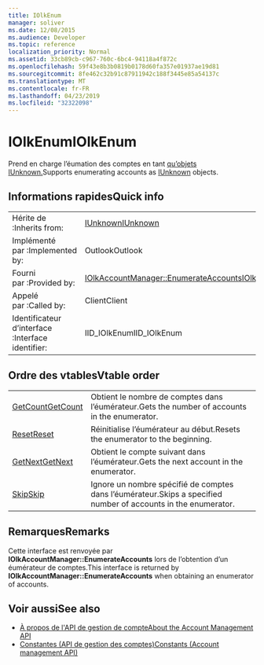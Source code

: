 ```yaml
---
title: IOlkEnum
manager: soliver
ms.date: 12/08/2015
ms.audience: Developer
ms.topic: reference
localization_priority: Normal
ms.assetid: 33cb89cb-c967-760c-6bc4-94118a4f872c
ms.openlocfilehash: 59f43e8b3b0819b0178d60fa357e01937ae19d81
ms.sourcegitcommit: 8fe462c32b91c87911942c188f3445e85a54137c
ms.translationtype: MT
ms.contentlocale: fr-FR
ms.lasthandoff: 04/23/2019
ms.locfileid: "32322098"
---
```

# <a name="iolkenum"></a><span data-ttu-id="c9bea-102">IOlkEnum</span><span class="sxs-lookup"><span data-stu-id="c9bea-102">IOlkEnum</span></span>

<span data-ttu-id="c9bea-103">Prend en charge l’éumation des comptes en tant [qu’objets IUnknown.](https://docs.microsoft.com/windows/desktop/api/unknwn/nn-unknwn-iunknown)</span><span class="sxs-lookup"><span data-stu-id="c9bea-103">Supports enumerating accounts as [IUnknown](https://docs.microsoft.com/windows/desktop/api/unknwn/nn-unknwn-iunknown) objects.</span></span> 
  
## <a name="quick-info"></a><span data-ttu-id="c9bea-104">Informations rapides</span><span class="sxs-lookup"><span data-stu-id="c9bea-104">Quick info</span></span>

|||
|:-----|:-----|
|<span data-ttu-id="c9bea-105">Hérite de :</span><span class="sxs-lookup"><span data-stu-id="c9bea-105">Inherits from:</span></span>  <br/> |[<span data-ttu-id="c9bea-106">IUnknown</span><span class="sxs-lookup"><span data-stu-id="c9bea-106">IUnknown</span></span>](https://docs.microsoft.com/windows/desktop/api/unknwn/nn-unknwn-iunknown) <br/> |
|<span data-ttu-id="c9bea-107">Implémenté par :</span><span class="sxs-lookup"><span data-stu-id="c9bea-107">Implemented by:</span></span>  <br/> |<span data-ttu-id="c9bea-108">Outlook</span><span class="sxs-lookup"><span data-stu-id="c9bea-108">Outlook</span></span>  <br/> |
|<span data-ttu-id="c9bea-109">Fourni par :</span><span class="sxs-lookup"><span data-stu-id="c9bea-109">Provided by:</span></span>  <br/> |[<span data-ttu-id="c9bea-110">IOlkAccountManager::EnumerateAccounts</span><span class="sxs-lookup"><span data-stu-id="c9bea-110">IOlkAccountManager::EnumerateAccounts</span></span>](iolkaccountmanager-enumerateaccounts.md) <br/> |
|<span data-ttu-id="c9bea-111">Appelé par :</span><span class="sxs-lookup"><span data-stu-id="c9bea-111">Called by:</span></span>  <br/> |<span data-ttu-id="c9bea-112">Client</span><span class="sxs-lookup"><span data-stu-id="c9bea-112">Client</span></span>  <br/> |
|<span data-ttu-id="c9bea-113">Identificateur d’interface :</span><span class="sxs-lookup"><span data-stu-id="c9bea-113">Interface identifier:</span></span>  <br/> |<span data-ttu-id="c9bea-114">IID_IOlkEnum</span><span class="sxs-lookup"><span data-stu-id="c9bea-114">IID_IOlkEnum</span></span>  <br/> |
   
## <a name="vtable-order"></a><span data-ttu-id="c9bea-115">Ordre des vtables</span><span class="sxs-lookup"><span data-stu-id="c9bea-115">Vtable order</span></span>

|||
|:-----|:-----|
|[<span data-ttu-id="c9bea-116">GetCount</span><span class="sxs-lookup"><span data-stu-id="c9bea-116">GetCount</span></span>](iolkenum-getcount.md) <br/> |<span data-ttu-id="c9bea-117">Obtient le nombre de comptes dans l’éumérateur.</span><span class="sxs-lookup"><span data-stu-id="c9bea-117">Gets the number of accounts in the enumerator.</span></span>  <br/> |
|[<span data-ttu-id="c9bea-118">Reset</span><span class="sxs-lookup"><span data-stu-id="c9bea-118">Reset</span></span>](iolkenum-reset.md) <br/> |<span data-ttu-id="c9bea-119">Réinitialise l’éumérateur au début.</span><span class="sxs-lookup"><span data-stu-id="c9bea-119">Resets the enumerator to the beginning.</span></span>  <br/> |
|[<span data-ttu-id="c9bea-120">GetNext</span><span class="sxs-lookup"><span data-stu-id="c9bea-120">GetNext</span></span>](iolkenum-getnext.md) <br/> |<span data-ttu-id="c9bea-121">Obtient le compte suivant dans l’éumérateur.</span><span class="sxs-lookup"><span data-stu-id="c9bea-121">Gets the next account in the enumerator.</span></span>  <br/> |
|[<span data-ttu-id="c9bea-122">Skip</span><span class="sxs-lookup"><span data-stu-id="c9bea-122">Skip</span></span>](iolkenum-skip.md) <br/> |<span data-ttu-id="c9bea-123">Ignore un nombre spécifié de comptes dans l’éumérateur.</span><span class="sxs-lookup"><span data-stu-id="c9bea-123">Skips a specified number of accounts in the enumerator.</span></span>  <br/> |
   
## <a name="remarks"></a><span data-ttu-id="c9bea-124">Remarques</span><span class="sxs-lookup"><span data-stu-id="c9bea-124">Remarks</span></span>

<span data-ttu-id="c9bea-125">Cette interface est renvoyée par **IOlkAccountManager::EnumerateAccounts** lors de l’obtention d’un éumérateur de comptes.</span><span class="sxs-lookup"><span data-stu-id="c9bea-125">This interface is returned by **IOlkAccountManager::EnumerateAccounts** when obtaining an enumerator of accounts.</span></span> 
  
## <a name="see-also"></a><span data-ttu-id="c9bea-126">Voir aussi</span><span class="sxs-lookup"><span data-stu-id="c9bea-126">See also</span></span>

- [<span data-ttu-id="c9bea-127">À propos de l'API de gestion de compte</span><span class="sxs-lookup"><span data-stu-id="c9bea-127">About the Account Management API</span></span>](about-the-account-management-api.md) 
- [<span data-ttu-id="c9bea-128">Constantes (API de gestion des comptes)</span><span class="sxs-lookup"><span data-stu-id="c9bea-128">Constants (Account management API)</span></span>](constants-account-management-api.md)

